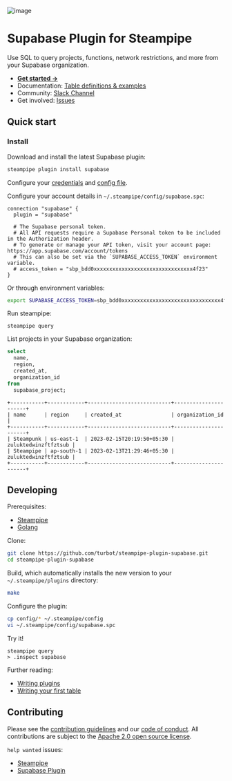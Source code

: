 ![image](https://hub.steampipe.io/images/plugins/turbot/supabase-social-graphic.png)

# Supabase Plugin for Steampipe

Use SQL to query projects, functions, network restrictions, and more from your Supabase organization.

- **[Get started →](https://hub.steampipe.io/plugins/turbot/supabase)**
- Documentation: [Table definitions & examples](https://hub.steampipe.io/plugins/turbot/supabase/tables)
- Community: [Slack Channel](https://steampipe.io/community/join)
- Get involved: [Issues](https://github.com/turbot/steampipe-plugin-supabase/issues)

## Quick start

### Install

Download and install the latest Supabase plugin:

```bash
steampipe plugin install supabase
```

Configure your [credentials](https://hub.steampipe.io/plugins/turbot/supabase#credentials) and [config file](https://hub.steampipe.io/plugins/turbot/supabase#configuration).

Configure your account details in `~/.steampipe/config/supabase.spc`:

```hcl
connection "supabase" {
  plugin = "supabase"

  # The Supabase personal token.
  # All API requests require a Supabase Personal token to be included in the Authorization header.
  # To generate or manage your API token, visit your account page: https://app.supabase.com/account/tokens
  # This can also be set via the `SUPABASE_ACCESS_TOKEN` environment variable.
  # access_token = "sbp_bdd0xxxxxxxxxxxxxxxxxxxxxxxxxxxxxxxx4f23"
}
```

Or through environment variables:

```sh
export SUPABASE_ACCESS_TOKEN=sbp_bdd0xxxxxxxxxxxxxxxxxxxxxxxxxxxxxxxx4f23
```

Run steampipe:

```shell
steampipe query
```

List projects in your Supabase organization:

```sql
select
  name,
  region,
  created_at,
  organization_id
from
  supabase_project;
```

```
+-----------+------------+---------------------------+----------------------+
| name      | region     | created_at                | organization_id      |
+-----------+------------+---------------------------+----------------------+
| Steampunk | us-east-1  | 2023-02-15T20:19:50+05:30 | zuluktedwinzftfztsub |
| Steampipe | ap-south-1 | 2023-02-13T21:29:46+05:30 | zuluktedwinzftfztsub |
+-----------+------------+---------------------------+----------------------+
```

## Developing

Prerequisites:

- [Steampipe](https://steampipe.io/downloads)
- [Golang](https://golang.org/doc/install)

Clone:

```sh
git clone https://github.com/turbot/steampipe-plugin-supabase.git
cd steampipe-plugin-supabase
```

Build, which automatically installs the new version to your `~/.steampipe/plugins` directory:

```sh
make
```

Configure the plugin:

```sh
cp config/* ~/.steampipe/config
vi ~/.steampipe/config/supabase.spc
```

Try it!

```shell
steampipe query
> .inspect supabase
```

Further reading:

- [Writing plugins](https://steampipe.io/docs/develop/writing-plugins)
- [Writing your first table](https://steampipe.io/docs/develop/writing-your-first-table)

## Contributing

Please see the [contribution guidelines](https://github.com/turbot/steampipe/blob/main/CONTRIBUTING.md) and our [code of conduct](https://github.com/turbot/steampipe/blob/main/CODE_OF_CONDUCT.md). All contributions are subject to the [Apache 2.0 open source license](https://github.com/turbot/steampipe-plugin-supabase/blob/main/LICENSE).

`help wanted` issues:

- [Steampipe](https://github.com/turbot/steampipe/labels/help%20wanted)
- [Supabase Plugin](https://github.com/turbot/steampipe-plugin-supabase/labels/help%20wanted)
